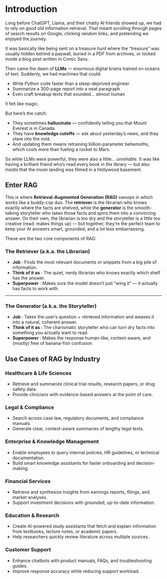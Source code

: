 # Introduction

Long before ChatGPT, Llama, and their chatty AI friends showed up, we had to rely on good old information retrieval. That meant scrolling through pages of search results on Google, clicking random links, and pretending we enjoyed the journey.

It was basically like being sent on a treasure hunt where the “treasure” was usually hidden behind a paywall, buried in a PDF from archives, or locked inside a blog post written in Comic Sans.

Then came the dawn of **LLMs** — enormous digital brains trained on oceans of text. Suddenly, we had machines that could:

- Write Python code faster than a sleep-deprived engineer
- Summarize a 300-page report into a neat paragraph
- Even craft breakup texts that sounded… *almost* human

It felt like magic.

But here’s the catch:

- They sometimes **hallucinate** — confidently telling you that Mount Everest is in Canada.
- They have **knowledge cutoffs** — ask about yesterday’s news, and they stare into the void. 
- And updating them means retraining billion-parameter behemoths, which costs more than fueling a rocket to Mars.

So while LLMs were powerful, they were also a little… *unreliable*.
It was like having a brilliant friend who’s read every book in the library — but also insists that the moon landing was filmed in a Hollywood basement. 

## Enter RAG

This is where **Retrieval-Augmented Generation (RAG)** swoops in which works like a buddy-cop duo. The **retriever** is the librarian who knows exactly where the facts are shelved, while the **generator** is the smooth-talking storyteller who takes those facts and spins them into a convincing answer. On their own, the librarian is too dry and the storyteller is a little too creative (read: makes things up) — but together, they’re the perfect team to keep your AI answers smart, grounded, and a lot less embarrassing.

These are the two core components of RAG:

### The Retriever (a.k.a. the Librarian)

* **Job** : Finds the most relevant documents or snippets from a big pile of information.
* **Think of it as** : The quiet, nerdy librarian who knows exactly which shelf has the answer.
* **Superpower** : Makes sure the model doesn’t just “wing it” — it actually has facts to work with.

---

### The Generator (a.k.a. the Storyteller)

* **Job** : Takes the user’s question + retrieved information and weaves it into a natural, coherent answer.
* **Think of it as** : The charismatic storyteller who can turn dry facts into something you actually want to read.
* **Superpower** : Makes the response human-like, context-aware, and (mostly) free of banana-fish confusion.

## Use Cases of RAG by Industry

### Healthcare & Life Sciences

* Retrieve and summarize clinical trial results, research papers, or drug safety data.
* Provide clinicians with evidence-based answers at the point of care.

### Legal & Compliance

* Search across case law, regulatory documents, and compliance manuals.
* Generate clear, context-aware summaries of lengthy legal texts.

### Enterprise & Knowledge Management

* Enable employees to query internal policies, HR guidelines, or technical documentation.
* Build smart knowledge assistants for faster onboarding and decision-making.

### Financial Services

* Retrieve and synthesize insights from earnings reports, filings, and market analyses.
* Support investment decisions with grounded, up-to-date information.

### Education & Research

* Create AI-powered study assistants that fetch and explain information from textbooks, lecture notes, or academic papers.
* Help researchers quickly review literature across multiple sources.

### Customer Support

* Enhance chatbots with product manuals, FAQs, and troubleshooting guides.
* Improve response accuracy while reducing support workload.
